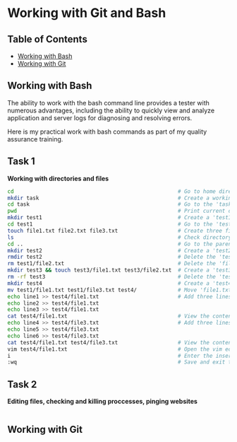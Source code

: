 # Working with Git and Bash 
## Table of Contents
- [Working with Bash](#working-with-bash)
- [Working with Git](#working-with-git)

## Working with Bash
The ability to work with the bash command line provides a tester with numerous advantages, including the ability to quickly view and analyze application and server logs for diagnosing and resolving errors.

Here is my practical work with bash commands as part of my quality assurance training.

## Task 1  
**Working with directories and files**
```bash
cd                                                    # Go to home directory
mkdir task                                            # Create a working directory 'task'
cd task                                               # Go to the 'task' directory
pwd                                                   # Print current directory path
mkdir test1                                           # Create a 'test1' directory into the 'task' working directory
cd test1                                              # Go to the 'test1' directory
touch file1.txt file2.txt file3.txt                   # Create three files into the current 'test1' directory
ls                                                    # Check directory 'test1' content
cd ..                                                 # Go to the parent directory
mkdir test2                                           # Create a 'test2' directory into the 'task' working directory
rmdir test2                                           # Delete the 'test2' directory
rm test1/file2.txt                                    # Delete the 'file2.txt' from 'test1' directory
mkdir test3 && touch test3/file1.txt test3/file2.txt  # Create a 'test3' directory and two files in it
rm -rf test3                                          # Delete the 'test3' directory and its contents
mkdir test4                                           # Create a 'test4' directory
mv test1/file1.txt test1/file3.txt test4/             # Move 'file1.txt' and 'file3.txt' from 'test1' directory to 'test4' directory
echo line1 >> test4/file1.txt                         # Add three lines with the word "line" to 'file1.txt' of 'test4' directory
echo line2 >> test4/file1.txt
echo line3 >> test4/file1.txt
cat test4/file1.txt                                   # View the contents of 'file1.txt' of 'test4' directory
echo line4 >> test4/file3.txt                         # Add three lines with the word "line" to 'file3.txt' of 'test4' directory
echo line5 >> test4/file3.txt
echo line6 >> test4/file3.txt
cat test4/file1.txt test4/file3.txt                   # View the contents of both files (file1.txt and file3.txt) at the same time
vim test4/file1.txt                                   # Open the vim editor to edit 'file1.txt'
i                                                     # Enter the insert mode of vim editor
:wq                                                   # Save and exit the vim editor
```
## Task 2
**Editing files, checking and killing proccesses, pinging websites**
```bash


```
## Working with Git
